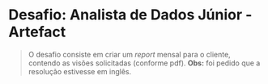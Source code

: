 # Desafio: Analista de Dados Júnior - Artefact

> O desafio consiste em criar um _report_ mensal para o cliente, contendo as visões solicitadas (conforme pdf).
> **Obs:** foi pedido que a resolução estivesse em inglês.
